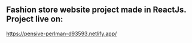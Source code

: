 ## Fashion store website project made in ReactJs. Project live on:
https://pensive-perlman-d93593.netlify.app/
